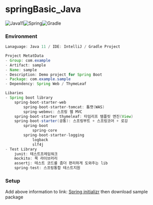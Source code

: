 # springBasic_Java
![Java11](http://img.shields.io/badge/java-11-blue.svg)![Spring](http://img.shields.io/badge/spring-boot-brightgreen.svg)![Gradle](http://img.shields.io/badge/gradle-7.6.1-blue.svg)

### Environment
```java
Lanaguage: Java 11 / IDE: IntelliJ / Gradle Project

Project MetatData
- Group: com.example
- Artifact: sample
- Name: sample
- Description: Demo project for Spring Boot
- Package: com.example.sample
- Dependency: Spring Web / ThymeLeaf

Libaries
- Spring boot library
    spring-boot-starter-web
        spring-boot-starter-tomcat: 톰캣(WAS)
        spring-webmvc: 스프링 웹 MVC
    spring-boot-starter thymeleaf: 타임리프 템플릿 엔진(View)
    spring-boot-starter(공통): 스프링부트 + 스프링코어 + 로깅
        spring-boot 
            spring-core
        spring-boot-starter-logging
            logback
            slf4j
- Test Library
    junit: 테스트프레임워크
    mockito: 목 라이브러리
    assertj: 테스트 코드를 좀더 편리하게 도와주는 lib
    spring-test: 스프링통합 테스트지원
```



### Setup
Add above information to link: [Spring initializr](https://start.spring.io/) then download sample package
